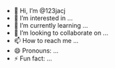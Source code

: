 - 👋 Hi, I’m @123jacj
- 👀 I’m interested in ...
- 🌱 I’m currently learning ...
- 💞️ I’m looking to collaborate on ...
- 📫 How to reach me ...
- 😄 Pronouns: ...
- ⚡ Fun fact: ...

<!---
123jacj/123jacj is a ✨ special ✨ repository because its `README.md` (this file) appears on your GitHub profile.
You can click the Preview link to take a look at your changes.
--->
